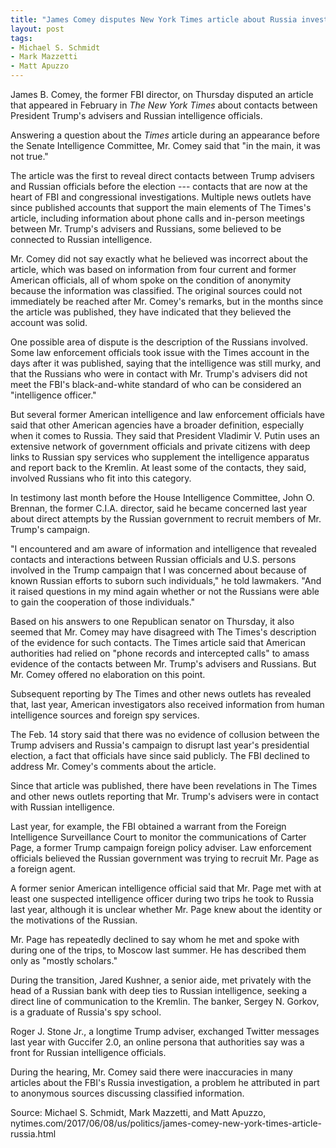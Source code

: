 ```yaml
---
title: "James Comey disputes New York Times article about Russia investigation"
layout: post
tags:
- Michael S. Schmidt
- Mark Mazzetti
- Matt Apuzzo
---
```


James B. Comey, the former FBI director, on Thursday disputed an article that appeared in February in *The New York Times* about contacts between President Trump's advisers and Russian intelligence officials.

Answering a question about the *Times* article during an appearance before the Senate Intelligence Committee, Mr. Comey said that "in the main, it was not true."

The article was the first to reveal direct contacts between Trump advisers and Russian officials before the election --- contacts that are now at the heart of FBI and congressional investigations. Multiple news outlets have since published accounts that support the main elements of The Times's article, including information about phone calls and in-person meetings between Mr. Trump's advisers and Russians, some believed to be connected to Russian intelligence.

Mr. Comey did not say exactly what he believed was incorrect about the article, which was based on information from four current and former American officials, all of whom spoke on the condition of anonymity because the information was classified. The original sources could not immediately be reached after Mr. Comey's remarks, but in the months since the article was published, they have indicated that they believed the account was solid.

One possible area of dispute is the description of the Russians involved. Some law enforcement officials took issue with the Times account in the days after it was published, saying that the intelligence was still murky, and that the Russians who were in contact with Mr. Trump's advisers did not meet the FBI's black-and-white standard of who can be considered an "intelligence officer."

But several former American intelligence and law enforcement officials have said that other American agencies have a broader definition, especially when it comes to Russia. They said that President Vladimir V. Putin uses an extensive network of government officials and private citizens with deep links to Russian spy services who supplement the intelligence apparatus and report back to the Kremlin. At least some of the contacts, they said, involved Russians who fit into this category.

In testimony last month before the House Intelligence Committee, John O. Brennan, the former C.I.A. director, said he became concerned last year about direct attempts by the Russian government to recruit members of Mr. Trump's campaign.

"I encountered and am aware of information and intelligence that revealed contacts and interactions between Russian officials and U.S. persons involved in the Trump campaign that I was concerned about because of known Russian efforts to suborn such individuals," he told lawmakers. "And it raised questions in my mind again whether or not the Russians were able to gain the cooperation of those individuals."

Based on his answers to one Republican senator on Thursday, it also seemed that Mr. Comey may have disagreed with The Times's description of the evidence for such contacts. The Times article said that American authorities had relied on "phone records and intercepted calls" to amass evidence of the contacts between Mr. Trump's advisers and Russians. But Mr. Comey offered no elaboration on this point.

Subsequent reporting by The Times and other news outlets has revealed that, last year, American investigators also received information from human intelligence sources and foreign spy services.

The Feb. 14 story said that there was no evidence of collusion between the Trump advisers and Russia's campaign to disrupt last year's presidential election, a fact that officials have since said publicly. The FBI declined to address Mr. Comey's comments about the article.

Since that article was published, there have been revelations in The Times and other news outlets reporting that Mr. Trump's advisers were in contact with Russian intelligence.

Last year, for example, the FBI obtained a warrant from the Foreign Intelligence Surveillance Court to monitor the communications of Carter Page, a former Trump campaign foreign policy adviser. Law enforcement officials believed the Russian government was trying to recruit Mr. Page as a foreign agent.

A former senior American intelligence official said that Mr. Page met with at least one suspected intelligence officer during two trips he took to Russia last year, although it is unclear whether Mr. Page knew about the identity or the motivations of the Russian.

Mr. Page has repeatedly declined to say whom he met and spoke with during one of the trips, to Moscow last summer. He has described them only as "mostly scholars."

During the transition, Jared Kushner, a senior aide, met privately with the head of a Russian bank with deep ties to Russian intelligence, seeking a direct line of communication to the Kremlin. The banker, Sergey N. Gorkov, is a graduate of Russia's spy school.

Roger J. Stone Jr., a longtime Trump adviser, exchanged Twitter messages last year with Guccifer 2.0, an online persona that authorities say was a front for Russian intelligence officials.

During the hearing, Mr. Comey said there were inaccuracies in many articles about the FBI's Russia investigation, a problem he attributed in part to anonymous sources discussing classified information.

Source: Michael S. Schmidt, Mark Mazzetti, and Matt Apuzzo, nytimes.com/2017/06/08/us/politics/james-comey-new-york-times-article-russia.html
